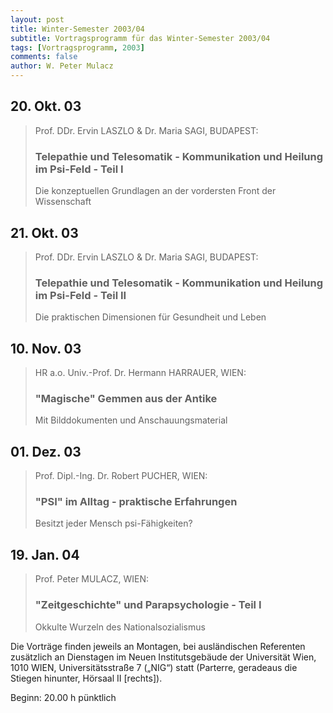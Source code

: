 ```yaml
---
layout: post
title: Winter-Semester 2003/04
subtitle: Vortragsprogramm für das Winter-Semester 2003/04
tags: [Vortragsprogramm, 2003]
comments: false
author: W. Peter Mulacz
---
```


## 20. Okt. 03
> Prof. DDr. Ervin LASZLO & Dr. Maria SAGI, BUDAPEST:
> ### Telepathie und Telesomatik - Kommunikation und Heilung im Psi-Feld - Teil I
> Die konzeptuellen Grundlagen an der vordersten Front der Wissenschaft


## 21. Okt. 03
> Prof. DDr. Ervin LASZLO & Dr. Maria SAGI, BUDAPEST:
> ### Telepathie und Telesomatik - Kommunikation und Heilung im Psi-Feld - Teil II
> Die praktischen Dimensionen für Gesundheit und Leben


## 10. Nov. 03
> HR a.o. Univ.-Prof. Dr. Hermann HARRAUER, WIEN:
> ### "Magische" Gemmen aus der Antike
> Mit Bilddokumenten und Anschauungsmaterial

## 01. Dez. 03
> Prof. Dipl.-Ing. Dr. Robert PUCHER, WIEN:
> ### "PSI" im Alltag - praktische Erfahrungen
> Besitzt jeder Mensch psi-Fähigkeiten?

## 19. Jan. 04
> Prof. Peter MULACZ, WIEN:
> ### "Zeitgeschichte" und Parapsychologie - Teil I
> Okkulte Wurzeln des Nationalsozialismus




Die Vorträge finden jeweils an Montagen, bei ausländischen Referenten zusätzlich an Dienstagen im Neuen Institutsgebäude der Universität Wien,   1010 WIEN,   Universitätsstraße 7 („NIG“) statt  (Parterre, geradeaus die Stiegen hinunter, Hörsaal II [rechts]).

Beginn:   20.00 h pünktlich

 